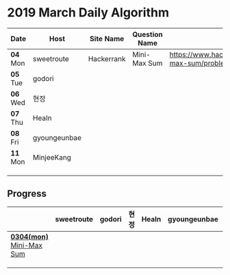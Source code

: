 # 2019 March Daily Algorithm



| Date          | Host         | Site Name  | Question Name | url                                                        |
| ------------- | ------------ | ---------- | ------------- | ---------------------------------------------------------- |
| **04**    Mon | sweetroute   | Hackerrank | Mini-Max Sum  | https://www.hackerrank.com/challenges/mini-max-sum/problem |
| **05** Tue    | godori       |            |               |                                                            |
| **06** Wed    | 현정         |            |               |                                                            |
| **07** Thu    | HeaIn        |            |               |                                                            |
| **08** Fri    | gyoungeunbae |            |               |                                                            |
| **11** Mon    | MinjeeKang   |            |               |                                                            |
|               |              |            |               |                                                            |
|               |              |            |               |                                                            |
|               |              |            |               |                                                            |

## Progress

|                                                              | sweetroute | godori | 현정 | HeaIn | gyoungeunbae | MinjeeKang |
| ------------------------------------------------------------ | ---------- | ------ | ---- | ----- | ------------ | ---------- |
| [**0304(mon)** Mini-Max Sum](https://www.hackerrank.com/challenges/mini-max-sum/problem) |            |        |      |       |              |            |
|                                                              |            |        |      |       |              |            |
|                                                              |            |        |      |       |              |            |
|                                                              |            |        |      |       |              |            |

